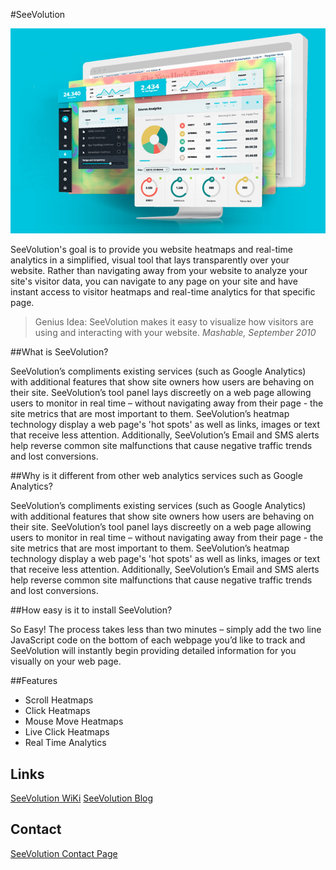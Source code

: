 #SeeVolution

![SeeVolution Heatmap](/images/SeeVo-Heatmap.jpg)

SeeVolution's goal is to provide you website heatmaps and real-time analytics in a simplified, visual tool that lays transparently over your website. Rather than navigating away from your website to analyze your site's visitor data, you can navigate to any page on your site and have instant access to visitor heatmaps and real-time analytics for that specific page.


> Genius Idea: SeeVolution makes it easy to visualize how visitors are using and interacting with your website.
> <cite>Mashable, September 2010</cite>



##What is SeeVolution?

SeeVolution’s compliments existing services (such as Google Analytics) with additional features that show site owners how users are behaving on their site. SeeVolution’s tool panel lays discreetly on a web page allowing users to monitor in real time – without navigating away from their page - the site metrics that are most important to them. SeeVolution’s heatmap technology display a web page's 'hot spots' as well as links, images or text that receive less attention. Additionally, SeeVolution’s Email and SMS alerts help reverse common site malfunctions that cause negative traffic trends and lost conversions.

##Why is it different from other web analytics services such as Google Analytics?

SeeVolution’s compliments existing services (such as Google Analytics) with additional features that show site owners how users are behaving on their site. SeeVolution’s tool panel lays discreetly on a web page allowing users to monitor in real time – without navigating away from their page - the site metrics that are most important to them. SeeVolution’s heatmap technology display a web page's 'hot spots' as well as links, images or text that receive less attention. Additionally, SeeVolution’s Email and SMS alerts help reverse common site malfunctions that cause negative traffic trends and lost conversions.

##How easy is it to install SeeVolution?

So Easy! The process takes less than two minutes – simply add the two line JavaScript code on the bottom of each webpage you’d like to track and SeeVolution will instantly begin providing detailed information for you visually on your web page.

##Features

* Scroll Heatmaps
* Click Heatmaps
* Mouse Move Heatmaps
* Live Click Heatmaps
* Real Time Analytics

## Links

[SeeVolution WiKi](http://wiki.seevolution.com/index.php/FAQ)
[SeeVolution Blog](https://www.seevolution.com/blog/)

## Contact

[SeeVolution Contact Page](https://www.seevolution.com/contact)